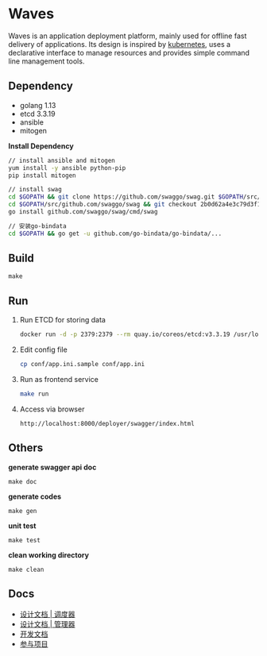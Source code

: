 # Waves

Waves is an application deployment platform, mainly used for offline fast delivery of applications. Its design is inspired by [kubernetes](https://github.com/kubernetes/kubernetes), uses a declarative interface to manage resources and provides simple command line management tools.
## Dependency

- golang 1.13
- etcd 3.3.19
- ansible
- mitogen

**Install Dependency**

```bash
// install ansible and mitogen
yum install -y ansible python-pip
pip install mitogen

// install swag
cd $GOPATH && git clone https://github.com/swaggo/swag.git $GOPATH/src/github.com/swaggo/swag
cd $GOPATH/src/github.com/swaggo/swag && git checkout 2b0d62a4e3c79d3f12c56ae339f16734b22beb64
go install github.com/swaggo/swag/cmd/swag

// 安装go-bindata
cd $GOPATH && go get -u github.com/go-bindata/go-bindata/...
```

## Build

```
make
```

## Run

1. Run ETCD for storing data
   
   ```bash
   docker run -d -p 2379:2379 --rm quay.io/coreos/etcd:v3.3.19 /usr/local/bin/etcd --listen-client-urls http://0.0.0.0:2379 --advertise-client-urls http://0.0.0.0:2379
   ```

2. Edit config file

   ```bash
   cp conf/app.ini.sample conf/app.ini
   ```

3. Run as frontend service
   
   ```bash
   make run
   ```

3. Access via browser

   ```
   http://localhost:8000/deployer/swagger/index.html
   ```

## Others

**generate swagger api doc**

```
make doc
```

**generate codes**

```
make gen
```

**unit test**

```
make test
```

**clean working directory**

```
make clean
```

## Docs

- [设计文档 | 调度器](./pkg/schedule/README.md)
- [设计文档 | 管理器](./pkg/operators/README.md)
- [开发文档](./docs/Develop.md)
- [参与项目](./CONTRIBUTING.md)
